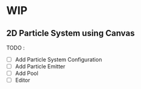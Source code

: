 # WIP

## 2D Particle System using Canvas

TODO :
- [ ] Add Particle System Configuration
- [ ] Add Particle Emitter
- [ ] Add Pool
- [ ] Editor